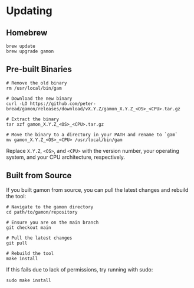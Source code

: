 # Updating

## Homebrew

```shell
brew update
brew upgrade gamon
```

## Pre-built Binaries

```shell
# Remove the old binary
rm /usr/local/bin/gam

# Download the new binary
curl -LO https://github.com/peter-bread/gamon/releases/download/vX.Y.Z/gamon_X.Y.Z_<OS>_<CPU>.tar.gz

# Extract the binary
tar xzf gamon_X.Y.Z_<OS>_<CPU>.tar.gz

# Move the binary to a directory in your PATH and rename to `gam`
mv gamon_X.Y.Z_<OS>_<CPU> /usr/local/bin/gam
```

Replace `X.Y.Z`, `<OS>`, and `<CPU>` with the version number, your operating system, and your CPU architecture, respectively.

## Built from Source

If you built gamon from source, you can pull the latest changes and rebuild the tool:

```shell
# Navigate to the gamon directory
cd path/to/gamon/repository

# Ensure you are on the main branch
git checkout main

# Pull the latest changes
git pull

# Rebuild the tool
make install
```

If this fails due to lack of permissions, try running with sudo:

```shell
sudo make install
```
